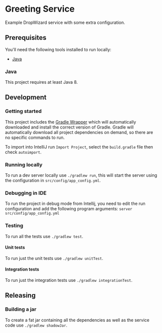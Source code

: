 # Greeting Service

Example DropWizard service with some extra configuration.

## Prerequisites

You'll need the following tools installed to run locally:

* [Java](http://www.oracle.com/technetwork/java/javase/downloads/index.html)

### Java

This project requires at least Java 8.

## Development

### Getting started

This project includes the [Gradle Wrapper](https://docs.gradle.org/current/userguide/gradle_wrapper.html) which will
automatically downloaded and install the correct version of Gradle. Gradle will automatically download all project
dependencies on demand, so there are no specific commands to run.

To import into IntelliJ run `Import Project`, select the `build.gradle` file then check `autoimport`.

### Running locally

To run a dev server locally use `./gradlew run`, this will start the server using the configuration in
`src/config/app_config.yml`.

### Debugging in IDE

To run the project in debug mode from Intellij, you need to edit the run configuration and add the following program arguments:
`server src/config/app_config.yml`

### Testing

To run all the tests use `./gradlew test`.

#### Unit tests

To run just the unit tests use `./gradlew unitTest`.

#### Integration tests

To run just the integration tests use `./gradlew integrationTest`.

## Releasing

### Building a jar

To create a fat jar containing all the dependencies as well as the service code use `./gradlew shadowJar`.

